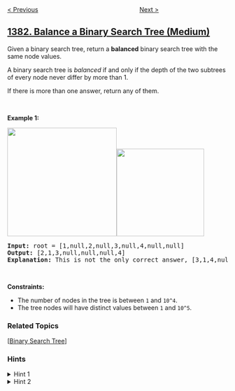 <!--|This file generated by command(leetcode description); DO NOT EDIT.    |-->
<!--+----------------------------------------------------------------------+-->
<!--|@author    openset <openset.wang@gmail.com>                           |-->
<!--|@link      https://github.com/openset                                 |-->
<!--|@home      https://github.com/openset/leetcode                        |-->
<!--+----------------------------------------------------------------------+-->

[< Previous](../design-a-stack-with-increment-operation "Design a Stack With Increment Operation")
　　　　　　　　　　　　　　　　
[Next >](../maximum-performance-of-a-team "Maximum Performance of a Team")

## [1382. Balance a Binary Search Tree (Medium)](https://leetcode.com/problems/balance-a-binary-search-tree "将二叉搜索树变平衡")

<p>Given a binary search tree, return a <strong>balanced</strong> binary search tree with the same node values.</p>

<p>A binary search tree is <em>balanced</em> if and only if&nbsp;the depth of the two subtrees of&nbsp;every&nbsp;node never differ by more than 1.</p>

<p>If there is more than one answer, return any of them.</p>

<p>&nbsp;</p>
<p><strong>Example 1:</strong></p>

<p><strong><img alt="" src="https://assets.leetcode.com/uploads/2019/08/22/1515_ex1.png" style="width: 250px; height: 248px;" /><img alt="" src="https://assets.leetcode.com/uploads/2019/08/22/1515_ex1_out.png" style="width: 200px; height: 200px;" /></strong></p>

<pre>
<strong>Input:</strong> root = [1,null,2,null,3,null,4,null,null]
<strong>Output:</strong> [2,1,3,null,null,null,4]
<b>Explanation:</b> This is not the only correct answer, [3,1,4,null,2,null,null] is also correct.
</pre>

<p>&nbsp;</p>
<p><strong>Constraints:</strong></p>

<ul>
	<li>The number of nodes in the tree is between&nbsp;<code>1</code>&nbsp;and&nbsp;<code>10^4</code>.</li>
	<li>The tree nodes will have distinct values between&nbsp;<code>1</code>&nbsp;and&nbsp;<code>10^5</code>.</li>
</ul>

### Related Topics
  [[Binary Search Tree](../../tag/binary-search-tree/README.md)]

### Hints
<details>
<summary>Hint 1</summary>
Convert the tree to a sorted array using an in-order traversal.
</details>

<details>
<summary>Hint 2</summary>
Construct a new balanced tree from the sorted array recursively.
</details>

